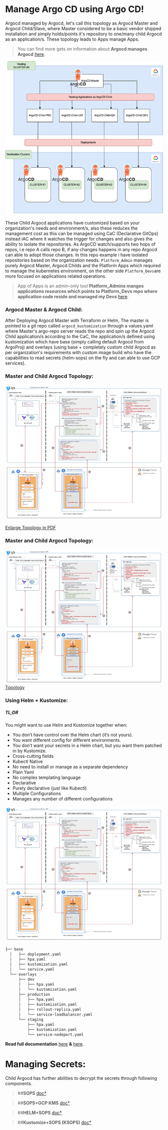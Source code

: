 # Manage Argo CD using Argo CD!

Argocd managed by Argocd, let's call this topology as Argocd Master and Argocd Child/Slave, where Master considered to be a basic vendor shipped installation and simply holds/points it's repository to one/many child Argocd as an application/s. These topology leads to Apps manage Apps.
> You can find more gets on information about **Argocd manages Argocd** [here](https://argo-cd.readthedocs.io/en/stable/operator-manual/declarative-setup#manage-argo-cd-using-argo-cd).

![Alt text](https://github.com/striver121/platform_admin/blob/master/images/Diagram.png)

These Child Argocd applications have customized based on your organization's needs and environment/s, also these reduces the management cost as this can be managed using CaC (Declarative GitOps) instead iAC where it watches the trigger for changes and also gives the ability to isolate the repositories. As ArgoCD watch/supports two hops of repos, i.e repo A calls repo B, if any changes happens in any repo Argocd can able to adopt those changes. In this repo example i have isolated repositories based on the organization needs. `Platform_Admin` manages purely Argocd Master, Argocd Childs and the Platform Apps which required to manage the kubernetes environment, on the other side `Platform_Devs`are more focused on applications related operations.
> App of Apps is an admin-only tool **Platform_Admins manges applications resources which points to Platform_Devs repo where application code reside and managed my Devs** [here](https://argo-cd.readthedocs.io/en/stable/operator-manual/cluster-bootstrapping/#app-of-apps-pattern).


### Argocd Master & Argocd Child:

After Deploying Argocd Master with Terraform or Helm, The master is pointed to a git repo called `argocd_kustomization` through a values.yaml where Master's argo-repo server reads the repo and spin up the Argocd Child application/s according to the CaC, the application/s defined using kustomization which have base (simply calling default Argocd from ArgoProj) and overlays (using base + completely custom child Argocd as per organization's requirements with custom image build who have the capabilities to read secrets (helm-sops) on the fly and can able to use GCP services).

### Master and Child Argocd Topology:
![Alt text](https://github.com/striver121/platform_admin/blob/master/images/Topology.jpg)

[Enlarge Topology in PDF](https://github.com/striver121/platform_admin/blob/master/images/Topology.pdf)


### Master and Child Argocd Topology:
![Alt text](https://github.com/striver121/platform_admin/blob/master/Topology.jpg)
[Topology](https://github.com/striver121/platform_admin/blob/master/Topology.pdf)

### Using Helm + Kustomize: 

##### TL;DR 

You might want to use Helm and Kustomize together when:

-  You don’t have control over the Helm chart (it’s not yours).
-  You want different config for different environments.
-  You don’t want your secrets in a Helm chart, but you want them patched in by Kustomize.
-  Cross-cutting fields
-  Kubectl Native
- No need to install or manage as a separate dependency
- Plain Yaml
- No complex templating language
- Declarative
- Purely declarative (just like Kubectl)
- Multiple Configurations
- Manages any number of different configurations

![Alt text](https://github.com/striver121/platform_admin/blob/master/images/Topology.jpg)

``````
├── base
  │   ├── deployment.yaml
  │   ├── hpa.yaml
  │   ├── kustomization.yaml
  │   └── service.yaml
  └── overlays
      ├── dev
      │   ├── hpa.yaml
      │   └── kustomization.yaml
      ├── production
      │   ├── hpa.yaml
      │   ├── kustomization.yaml
      │   ├── rollout-replica.yaml
      │   └── service-loadbalancer.yaml
      └── staging
          ├── hpa.yaml
          ├── kustomization.yaml
          └── service-nodeport.yaml
``````

**Read full documentation** [here](https://trstringer.com/helm-kustomize) **&** [here](https://medium.com/@tharukam/generate-kubernetes-manifests-with-helm-charts-using-kustomize-2f82ab5c5f11).

# Managing Secrets:
Child Argocd has further abilities to decrypt the secrets through following components.

> ##**SOPS** [doc*](https://github.com/getsops/sops)

>##**SOPS+GCP KMS** [doc*](https://www.middlewareinventory.com/blog/using-sops-with-aws-kms-encrypt-and-decrypt-files-devops-junction/)

>##**HELM+SOPS** [doc*](https://github.com/camptocamp/argocd-helm-sops-example)

>##**Kustomize+SOPS (KSOPS)** [doc*](https://github.com/goabout/kustomize-sopssecretgenerator)
